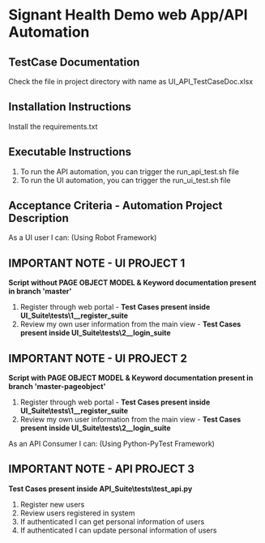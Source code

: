 # Signant Health Demo web App/API Automation #

## TestCase Documentation ##
Check the file in project directory with name as UI_API_TestCaseDoc.xlsx

## Installation Instructions ##
Install the requirements.txt

## Executable Instructions ##
 1. To run the API automation, you can trigger the run_api_test.sh file
 2. To run the UI automation, you can trigger the run_ui_test.sh file

## Acceptance Criteria - Automation Project Description ##

As a UI user I can: (Using Robot Framework)

 ## IMPORTANT NOTE - UI PROJECT 1 ##
 **Script without PAGE OBJECT MODEL & Keyword documentation present in branch 'master'**
 1. Register through web portal - **Test Cases present inside UI_Suite\tests\1__register_suite**
 2. Review my own user information from the main view - **Test Cases present inside UI_Suite\tests\2__login_suite**

 ## IMPORTANT NOTE - UI PROJECT 2 ##
**Script with PAGE OBJECT MODEL & Keyword documentation present in branch 'master-pageobject'**
 1. Register through web portal - **Test Cases present inside UI_Suite\tests\1__register_suite**
 2. Review my own user information from the main view - **Test Cases present inside UI_Suite\tests\2__login_suite**



As an API Consumer I can: (Using Python-PyTest Framework)
 ## IMPORTANT NOTE - API PROJECT 3 ##
**Test Cases present inside API_Suite\tests\test_api.py**
 1. Register new users
 2. Review users registered in system
 3. If authenticated I can get personal information of users
 4. If authenticated I can update personal information of users





